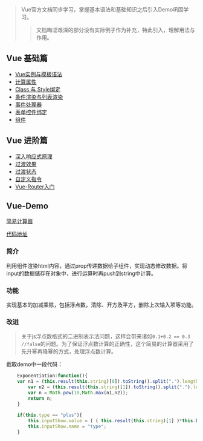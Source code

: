 ﻿> Vue官方文档同步学习，掌握基本语法和基础知识之后引入Demo巩固学习。
>> 文档晦涩艰深的部分没有实际例子作为补充，特此引入，理解用法与作用。

## Vue 基础篇

- [Vue实例与模板语法](https://github.com/Corbusier/Awesome-Vue/issues/1)
- [计算属性](https://github.com/Corbusier/Awesome-Vue/issues/2)
- [Class 与 Style绑定](https://github.com/Corbusier/Awesome-Vue/issues/3)
- [条件渲染与列表渲染](https://github.com/Corbusier/Awesome-Vue/issues/4)
- [事件处理器](https://github.com/Corbusier/Awesome-Vue/issues/5)
- [表单控件绑定](https://github.com/Corbusier/Awesome-Vue/issues/6)
- [组件](https://github.com/Corbusier/Awesome-Vue/issues/7)

## Vue 进阶篇

- [深入响应式原理](https://github.com/Corbusier/Awesome-Vue/issues/8)
- [过渡效果](https://github.com/Corbusier/Awesome-Vue/issues/9)
- [过渡状态](https://github.com/Corbusier/Awesome-Vue/issues/10)
- [自定义指令](https://github.com/Corbusier/Awesome-Vue/issues/11)
- [Vue-Router入门](https://github.com/Corbusier/Awesome-Vue/issues/12)

## Vue-Demo

[简易计算器](https://corbusier.github.io/Awesome-Vue/My-Calculator/index.html)

[代码地址](https://github.com/Corbusier/Awesome-Vue/tree/master/My-Calculator)

### 简介
利用组件渲染html内容，通过prop传递数据给子组件，实现动态修改数据。将input的数据储存在对象中，进行运算时再push到string中计算。

### 功能
实现基本的加减乘除，包括浮点数。清除、开方及平方，删除上次输入项等功能。

### 改进
> 关于js浮点数格式的二进制表示法问题，这样会带来诸如`0.1+0.2 == 0.3 //false`的问题。为了保证浮点数计算的正确性，这个简易的计算器采用了先升幂再降幂的方式，处理浮点数计算。

截取demo中一段代码：
```js
    Exponentiation:function(){
	var n1 = (this.result(this.string)[0]).toString().split(".").length;
        var n2 = (this.result(this.string)[1]).toString().split(".").length;
        var n = Math.pow(10,Math.max(n1,n2));
        return n;
    }
	
    if(this.type == "plus"){
        this.inputShow.value = ( ( this.result(this.string)[1] )*this.Exponentiation() + ( this.result(this.string)[0] )*this.Exponentiation() ) /this.Exponentiation();
        this.inputShow.name = "type";
    }
```
